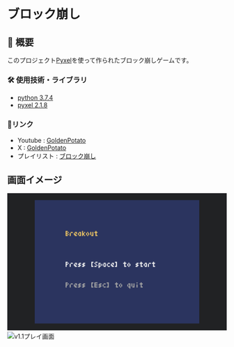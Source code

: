 # ブロック崩し

## 📖 概要
 このプロジェクト[Pyxel](https://github.com/kitao/pyxel)を使って作られたブロック崩しゲームです。

### 🛠 使用技術・ライブラリ
- [python 3.7.4](https://www.python.org/)  
- [pyxel 2.1.8](https://github.com/kitao/pyxel)

### 🔗リンク
- Youtube : [GoldenPotato](https://www.youtube.com/@GoldenPotato-jp)
- X : [GoldenPotato](https://x.com/GoldenPotatoJP)
- プレイリスト : [ブロック崩し](https://www.youtube.com/playlist?list=PL19PnukweuV7n2m9Hb5-684deBH8FeJWo)

## 画面イメージ

![v1.0タイトル画面](images/スクリーンショット%202025-04-30%2019.06.17.jpg)
![v1.1プレイ画面](images/スクリーンショット%2025-05-02%8.56.10.jpg)